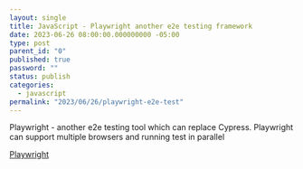 ```yaml
---
layout: single
title: JavaScript - Playwright another e2e testing framework
date: 2023-06-26 08:00:00.000000000 -05:00
type: post
parent_id: "0"
published: true
password: ""
status: publish
categories:
  - javascript
permalink: "2023/06/26/playwright-e2e-test"
---
```


Playwright - another e2e testing tool which can replace Cypress. Playwright can support multiple browsers and running test in parallel

[Playwright](https://playwright.dev/)
